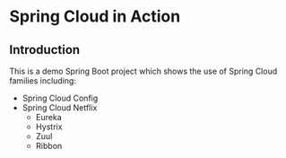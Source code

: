 # Spring Cloud in Action

## Introduction

This is a demo Spring Boot project which shows the use of Spring Cloud families including:

* Spring Cloud Config
* Spring Cloud Netflix
    - Eureka
    - Hystrix
    - Zuul
    - Ribbon
